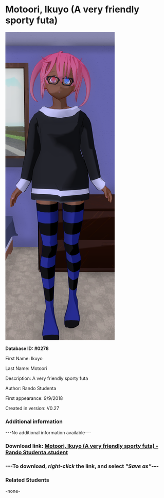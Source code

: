 # Motoori, Ikuyo (A very friendly sporty futa)

<img src="../../Files/Images/Motoori, Ikuyo (A very friendly sporty futa).png" title="Motoori, Ikuyo (A very friendly sporty futa) - Rando Studenta">

**Database ID: #0278**

First Name: Ikuyo

Last Name: Motoori

Description: A very friendly sporty futa

Author: Rando Studenta

First appearance: 9/9/2018

Created in version: V0.27

### Additional information

---No additional information available---

### Download link: <a href="https://raw.githubusercontent.com/Arbiter1223/Daigaku-Gurashi-Custom-Students/master/Files/Student%20Files/Motoori%2C%20Ikuyo%20(A%20very%20friendly%20sporty%20futa)%20-%20Rando%20Studenta.student">Motoori, Ikuyo (A very friendly sporty futa) - Rando Studenta.student</a>

### ---**To download, _right-click_ the link, and select _"Save as"_**---

### Related Students

-none-
